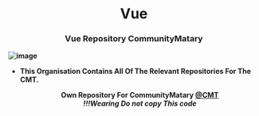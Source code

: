 <h1 align="center">
    Vue
</h1>
    
<div align="center">
    <h3> <strong> Vue Repository CommunityMatary</h3>
</div>


![image](https://user-images.githubusercontent.com/92306660/164239568-7d4ea661-e90b-43d5-969e-5c2feef4e889.png)
    
    
    
 - This Organisation Contains All Of The Relevant Repositories For The CMT.


    <div align="center">
        
        
    <b> Own Repository For CommunityMatary <a href="https://github.com/CMTCLAN">@CMT</a></br><em> !!!Wearing Do not copy This code </em> </b>
</div>



